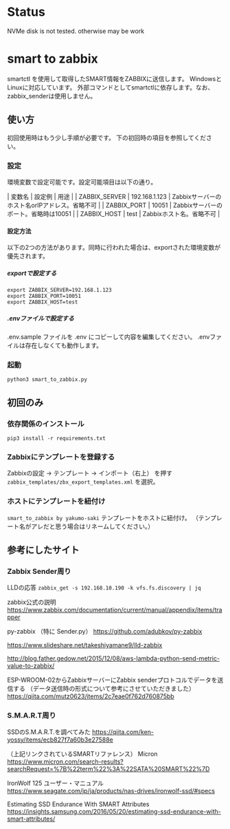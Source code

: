 # Status

NVMe disk is not tested. otherwise may be work

# smart to zabbix

smartctl を使用して取得したSMART情報をZABBIXに送信します。
WindowsとLinuxに対応しています。
外部コマンドとしてsmartctlに依存します。なお、zabbix_senderは使用しません。

## 使い方

初回使用時はもう少し手順が必要です。 下の初回時の項目を参照してください。
### 設定

環境変数で設定可能です。設定可能項目は以下の通り。

| 変数名 | 設定例 | 用途 | 
| ZABBIX_SERVER | 192.168.1.123 | Zabbixサーバーのホスト名orIPアドレス。省略不可 |
| ZABBIX_PORT | 10051 | Zabbixサーバーのポート。省略時は10051 |
| ZABBIX_HOST | test | Zabbixホスト名。省略不可 |

#### 設定方法

以下の2つの方法があります。同時に行われた場合は、exportされた環境変数が優先されます。
##### exportで設定する 

```
export ZABBIX_SERVER=192.168.1.123
export ZABBIX_PORT=10051
export ZABBIX_HOST=test
```

##### .envファイルで設定する

.env.sample ファイルを .env にコピーして内容を編集してください。
.envファイルは存在しなくても動作します。

### 起動

`python3 smart_to_zabbix.py`

## 初回のみ

### 依存関係のインストール

`pip3 install -r requirements.txt`

### Zabbixにテンプレートを登録する

Zabbixの設定 → テンプレート → インポート（右上） を押す
`zabbix_templates/zbx_export_templates.xml` を選択。

### ホストにテンプレートを紐付け

`smart_to_zabbix by yakumo-saki` テンプレートをホストに紐付け。
（テンプレート名がアレだと思う場合はリネームしてください。）

## 参考にしたサイト

### Zabbix Sender周り

LLDの応答
`zabbix_get -s 192.168.10.190 -k vfs.fs.discovery | jq`

zabbix公式の説明
https://www.zabbix.com/documentation/current/manual/appendix/items/trapper

py-zabbix （特に Sender.py）
https://github.com/adubkov/py-zabbix

https://www.slideshare.net/takeshiyamane9/lld-zabbix

http://blog.father.gedow.net/2015/12/08/aws-lambda-python-send-metric-value-to-zabbix/

ESP-WROOM-02からZabbixサーバーにZabbix senderプロトコルでデータを送信する
（データ送信時の形式について参考にさせていただきました）
https://qiita.com/mutz0623/items/2c7eae0f762d760875bb


### S.M.A.R.T周り

SSDのS.M.A.R.T.を調べてみた
https://qiita.com/ken-yossy/items/ecb827f7a60b3e27588e

（上記リンクされているSMARTリファレンス）
Micron
https://www.micron.com/search-results?searchRequest=%7B%22term%22%3A%22SATA%20SMART%22%7D

IronWolf 125 ユーザー・マニュアル
https://www.seagate.com/jp/ja/products/nas-drives/ironwolf-ssd/#specs

Estimating SSD Endurance With SMART Attributes
https://insights.samsung.com/2016/05/20/estimating-ssd-endurance-with-smart-attributes/